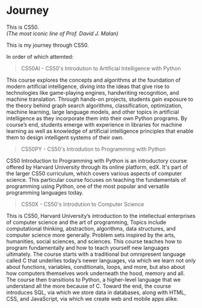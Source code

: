 # Journey

This is CS50.\
_(The most iconic line of Prof. David J. Malan)_

This is my journey through CS50.

In order of which attemted:

> CS50AI - CS50's Introdution to Artificial Intelligence with Python

This course explores the concepts and algorithms at the foundation of modern artificial intelligence, diving into the ideas that give rise to technologies like game-playing engines, handwriting recognition, and machine translation. Through hands-on projects, students gain exposure to the theory behind graph search algorithms, classification, optimization, machine learning, large language models, and other topics in artificial intelligence as they incorporate them into their own Python programs. By course’s end, students emerge with experience in libraries for machine learning as well as knowledge of artificial intelligence principles that enable them to design intelligent systems of their own.

> CS50PY - CS50's Introdution to Programming with Python

CS50 Introduction to Programming with Python is an introductory course offered by Harvard University through its online platform, edX. It's part of the larger CS50 curriculum, which covers various aspects of computer science. This particular course focuses on teaching the fundamentals of programming using Python, one of the most popular and versatile programming languages today.

> CS50X - CS50's Introdution to Computer Science

This is CS50, Harvard University’s introduction to the intellectual enterprises of computer science and the art of programming, Topics include computational thinking, abstraction, algorithms, data structures, and computer science more generally. Problem sets inspired by the arts, humanities, social sciences, and sciences. This course teaches how to program fundamentally and how to teach yourself new languages ultimately. The course starts with a traditional but omnipresent language called C that underlies today’s newer languages, via which we learn not only about functions, variables, conditionals, loops, and more, but also about how computers themselves work underneath the hood, memory and all. The course then transitions to Python, a higher-level language that we understand all the more because of C. Toward the end, the course introduces SQL, via which we store data in databases, along with HTML, CSS, and JavaScript, via which we create web and mobile apps alike.
